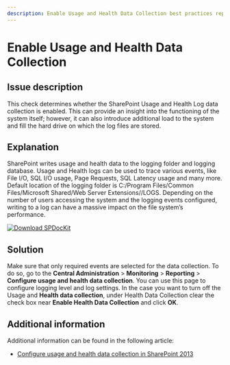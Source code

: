 ```yaml
---
description: Enable Usage and Health Data Collection best practices report by SPDocKit determines whether the SharePoint Usage and Health Log data collection is enabled.
---
```


# Enable Usage and Health Data Collection

## Issue description

This check determines whether the SharePoint Usage and Health Log data collection is enabled. This can provide an insight into the functioning of the system itself; however, it can also introduce additional load to the system and fill the hard drive on which the log files are stored.

## Explanation

SharePoint writes usage and health data to the logging folder and logging database. Usage and Health logs can be used to trace various events, like File I/O, SQL I/O usage, Page Requests, SQL Latency usage and many more. Default location of the logging folder is C:/Program Files/Common Files/Microsoft Shared/Web Server Extensions//LOGS. Depending on the number of users accessing the system and the logging events configured, writing to a log can have a massive impact on the file system’s performance.

[![Download SPDocKit](/img/spdockit-download.png)](http://bit.ly/2US0Zna)

## Solution

Make sure that only required events are selected for the data collection. To do so, go to the **Central Administration** &gt; **Monitoring** &gt; **Reporting** &gt; **Configure usage and health data collection**. You can use this page to configure logging level and log settings. In the case you want to turn off the Usage and **Health data collection**, under Health Data Collection clear the check box near **Enable Health Data Collection** and click **OK**.

## Additional information

Additional information can be found in the following article:

* [Configure usage and health data collection in SharePoint 2013](https://technet.microsoft.com/en-us/library/ee663480.aspx)

